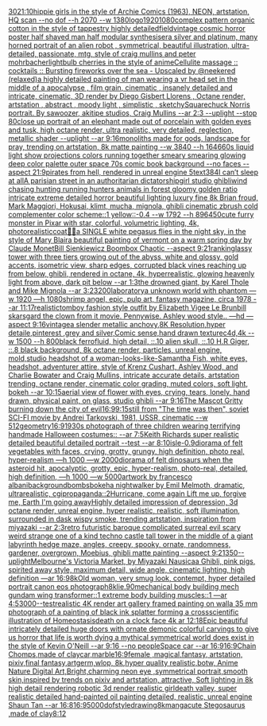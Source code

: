 [30](https://www.ebank.nz/aiartgenerator?category=30)[21:10](https://www.ebank.nz/aiartgenerator?category=21%3A10)[hippie girls in the style of Archie Comics (1963), NEON, artstation, HQ scan --no dof --h 2070 --w 1380](https://www.ebank.nz/aiartgenerator?category=hippie%2520girls%2520in%2520the%2520style%2520of%2520Archie%2520Comics%2520%281963%29%2C%2520NEON%2C%2520artstation%2C%2520HQ%2520scan%2520--no%2520dof%2520--h%25202070%2520--w%25201380)[logo](https://www.ebank.nz/aiartgenerator?category=logo)[1920](https://www.ebank.nz/aiartgenerator?category=1920)[1080](https://www.ebank.nz/aiartgenerator?category=1080)[complex pattern organic cotton in the style of tappestry highly detailed](https://www.ebank.nz/aiartgenerator?category=complex%2520pattern%2520organic%2520cotton%2520in%2520the%2520style%2520of%2520tappestry%2520highly%2520detailed)[field](https://www.ebank.nz/aiartgenerator?category=field)[vintage cosmic horror poster half  shaved man half modular synthesiser](https://www.ebank.nz/aiartgenerator?category=vintage%2520cosmic%2520horror%2520poster%2520half%2520%2520shaved%2520man%2520half%2520modular%2520synthesiser)[a  silver and platinum, many horned portrait of an alien robot , symmetrical, beautiful illustration, ultra-detailed, passionate, mtg, style of craig mullins and peter mohrbacher](https://www.ebank.nz/aiartgenerator?category=a%2520%2520silver%2520and%2520platinum%2C%2520many%2520horned%2520portrait%2520of%2520an%2520alien%2520robot%2520%2C%2520symmetrical%2C%2520beautiful%2520illustration%2C%2520ultra-detailed%2C%2520passionate%2C%2520mtg%2C%2520style%2520of%2520craig%2520mullins%2520and%2520peter%2520mohrbacher)[lightbulb cherries in the style of anime](https://www.ebank.nz/aiartgenerator?category=lightbulb%2520cherries%2520in%2520the%2520style%2520of%2520anime)[Cellulite massage :: cocktails :: Bursting fireworks over the sea - Upscaled by @neekered (relaxed)](https://www.ebank.nz/aiartgenerator?category=Cellulite%2520massage%2520%3A%3A%2520cocktails%2520%3A%3A%2520Bursting%2520fireworks%2520over%2520the%2520sea%2520-%2520Upscaled%2520by%2520%40neekered%2520%28relaxed%29)[a highly detailed painting of man wearing a vr head set in the middle of a apocalypse , film grain, cinematic , insanely detailed and intricate, cinematic, 3D render by Diego Gisbert Llorens , Octane render, artstation , abstract , moody light , simplistic , sketchy](https://www.ebank.nz/aiartgenerator?category=a%2520highly%2520detailed%2520painting%2520of%2520man%2520wearing%2520a%2520vr%2520head%2520set%2520in%2520the%2520middle%2520of%2520a%2520apocalypse%2520%2C%2520film%2520grain%2C%2520cinematic%2520%2C%2520insanely%2520detailed%2520and%2520intricate%2C%2520cinematic%2C%25203D%2520render%2520by%2520Diego%2520Gisbert%2520Llorens%2520%2C%2520Octane%2520render%2C%2520artstation%2520%2C%2520abstract%2520%2C%2520moody%2520light%2520%2C%2520simplistic%2520%2C%2520sketchy)[Square](https://www.ebank.nz/aiartgenerator?category=Square)[chuck Norris portrait. By sawoozer, akitipe studios, Craig Mullins --ar 2:3 --uplight --stop 80](https://www.ebank.nz/aiartgenerator?category=chuck%2520Norris%2520portrait.%2520By%2520sawoozer%2C%2520akitipe%2520studios%2C%2520Craig%2520Mullins%2520--ar%25202%3A3%2520--uplight%2520--stop%252080)[close up portrait of an elephant made out of porcelain with golden eyes and tusk, high octane render, ultra realistic, very detailed, reglection, metallic shader --uplight --ar 9:16](https://www.ebank.nz/aiartgenerator?category=close%2520up%2520portrait%2520of%2520an%2520elephant%2520made%2520out%2520of%2520porcelain%2520with%2520golden%2520eyes%2520and%2520tusk%2C%2520high%2520octane%2520render%2C%2520ultra%2520realistic%2C%2520very%2520detailed%2C%2520reglection%2C%2520metallic%2520shader%2520--uplight%2520--ar%25209%3A16)[monoliths made for gods, landscape for pray, trending on artstation, 8k matte painting --w 3840 --h 1646](https://www.ebank.nz/aiartgenerator?category=monoliths%2520made%2520for%2520gods%2C%2520landscape%2520for%2520pray%2C%2520trending%2520on%2520artstation%2C%25208k%2520matte%2520painting%2520--w%25203840%2520--h%25201646)[60s liquid light show projections colors running together smeary smearing glowing deep color palette outer space 70s comic book background  --no faces --aspect 21:9](https://www.ebank.nz/aiartgenerator?category=60s%2520liquid%2520light%2520show%2520projections%2520colors%2520running%2520together%2520smeary%2520smearing%2520glowing%2520deep%2520color%2520palette%2520outer%2520space%252070s%2520comic%2520book%2520background%2520%2520--no%2520faces%2520--aspect%252021%3A9)[pirates from hell, rendered in unreal engine 5](https://www.ebank.nz/aiartgenerator?category=pirates%2520from%2520hell%2C%2520rendered%2520in%2520unreal%2520engine%25205)[text](https://www.ebank.nz/aiartgenerator?category=text)[384](https://www.ebank.nz/aiartgenerator?category=384)[I can’t sleep at all](https://www.ebank.nz/aiartgenerator?category=I%2520can%E2%80%99t%2520sleep%2520at%2520all)[A parisian street in an authoritarian dictatorship](https://www.ebank.nz/aiartgenerator?category=A%2520parisian%2520street%2520in%2520an%2520authoritarian%2520dictatorship)[girl studio ghibli](https://www.ebank.nz/aiartgenerator?category=girl%2520studio%2520ghibli)[wind chasing hunting running hunters animals in forest gloomy golden ratio intricate extreme detailed horror beautiful lighting luxury fine 8k Brian froud, Mark Maggiori, Hokusai, klimt, mucha, mignola, ghibli cinematic zbrush cold complementer color scheme::1 yellow::-0.4 --w 1792 --h 896](https://www.ebank.nz/aiartgenerator?category=wind%2520chasing%2520hunting%2520running%2520hunters%2520animals%2520in%2520forest%2520gloomy%2520golden%2520ratio%2520intricate%2520extreme%2520detailed%2520horror%2520beautiful%2520lighting%2520luxury%2520fine%25208k%2520Brian%2520froud%2C%2520Mark%2520Maggiori%2C%2520Hokusai%2C%2520klimt%2C%2520mucha%2C%2520mignola%2C%2520ghibli%2520cinematic%2520zbrush%2520cold%2520complementer%2520color%2520scheme%3A%3A1%2520yellow%3A%3A-0.4%2520--w%25201792%2520--h%2520896)[450](https://www.ebank.nz/aiartgenerator?category=450)[cute furry monster in Pixar with star, colorful, volumetric lighting, 4k, photorealistic](https://www.ebank.nz/aiartgenerator?category=cute%2520furry%2520monster%2520in%2520Pixar%2520with%2520star%2C%2520colorful%2C%2520volumetric%2520lighting%2C%25204k%2C%2520photorealistic)[coat](https://www.ebank.nz/aiartgenerator?category=coat)[🌌🎇](https://www.ebank.nz/aiartgenerator?category=%F0%9F%8C%8C%F0%9F%8E%87)[a SINGLE white pegasus flies in the night sky, in the style of Mary Blair](https://www.ebank.nz/aiartgenerator?category=a%2520SINGLE%2520white%2520pegasus%2520flies%2520in%2520the%2520night%2520sky%2C%2520in%2520the%2520style%2520of%2520Mary%2520Blair)[a beautiful painting of vermont on a warm spring day by Claude Monet](https://www.ebank.nz/aiartgenerator?category=a%2520beautiful%2520painting%2520of%2520vermont%2520on%2520a%2520warm%2520spring%2520day%2520by%2520Claude%2520Monet)[Bill Sienkiewicz Boombox Chaotic --aspect 9:21](https://www.ebank.nz/aiartgenerator?category=Bill%2520Sienkiewicz%2520Boombox%2520Chaotic%2520--aspect%25209%3A21)[rankin](https://www.ebank.nz/aiartgenerator?category=rankin)[glassy tower with three tiers growing out of the abyss, white and glossy, gold accents, isometric view, sharp edges, corrupted black vines reaching up from below, ghibli, rendered in octane, 4k, hyperrealistic, glowing heavenly light from above, dark pit below --ar 1:3](https://www.ebank.nz/aiartgenerator?category=glassy%2520tower%2520with%2520three%2520tiers%2520growing%2520out%2520of%2520the%2520abyss%2C%2520white%2520and%2520glossy%2C%2520gold%2520accents%2C%2520isometric%2520view%2C%2520sharp%2520edges%2C%2520corrupted%2520black%2520vines%2520reaching%2520up%2520from%2520below%2C%2520ghibli%2C%2520rendered%2520in%2520octane%2C%25204k%2C%2520hyperrealistic%2C%2520glowing%2520heavenly%2520light%2520from%2520above%2C%2520dark%2520pit%2520below%2520--ar%25201%3A3)[the drowned giant, by Karel Thole and Mike Mignola --ar 3:2](https://www.ebank.nz/aiartgenerator?category=the%2520drowned%2520giant%2C%2520by%2520Karel%2520Thole%2520and%2520Mike%2520Mignola%2520--ar%25203%3A2)[3200](https://www.ebank.nz/aiartgenerator?category=3200)[laboratory](https://www.ebank.nz/aiartgenerator?category=laboratory)[a unknown world with phantom —w 1920 —h 1080](https://www.ebank.nz/aiartgenerator?category=a%2520unknown%2520world%2520with%2520phantom%2520%E2%80%94w%25201920%2520%E2%80%94h%25201080)[shrimp angel, epic, pulp art, fantasy magazine, circa 1978 --ar 11:17](https://www.ebank.nz/aiartgenerator?category=shrimp%2520angel%2C%2520epic%2C%2520pulp%2520art%2C%2520fantasy%2520magazine%2C%2520circa%25201978%2520--ar%252011%3A17)[realistic](https://www.ebank.nz/aiartgenerator?category=realistic)[tomboy fashion style outfit by Elizabeth Vigee Le Brun](https://www.ebank.nz/aiartgenerator?category=tomboy%2520fashion%2520style%2520outfit%2520by%2520Elizabeth%2520Vigee%2520Le%2520Brun)[bill skarsgard the clown from it movie. Pennywise. Ashley wood style.. —hd —aspect 9:16](https://www.ebank.nz/aiartgenerator?category=bill%2520skarsgard%2520the%2520clown%2520from%2520it%2520movie.%2520Pennywise.%2520Ashley%2520wood%2520style..%2520%E2%80%94hd%2520%E2%80%94aspect%25209%3A16)[vintage](https://www.ebank.nz/aiartgenerator?category=vintage)[a slender metallic anchovy,8K Resolution,hyper detaile,pinterest ,grey and silver,Comic sense,hand drawn texturec4d,4k --w 1500 --h 800](https://www.ebank.nz/aiartgenerator?category=a%2520slender%2520metallic%2520anchovy%2C8K%2520Resolution%2Chyper%2520detaile%2Cpinterest%2520%2Cgrey%2520and%2520silver%2CComic%2520sense%2Chand%2520drawn%2520texturec4d%2C4k%2520--w%25201500%2520--h%2520800)[black ferrofluid, high detail, ::.10 alien skull, ::.10 H.R Giger, ::.8 black background, 8k octane render, particles, unreal engine, mold,](https://www.ebank.nz/aiartgenerator?category=black%2520ferrofluid%2C%2520high%2520detail%2C%2520%3A%3A.10%2520alien%2520skull%2C%2520%3A%3A.10%2520H.R%2520Giger%2C%2520%3A%3A.8%2520black%2520background%2C%25208k%2520octane%2520render%2C%2520particles%2C%2520unreal%2520engine%2C%2520mold%2C)[studio headshot of a woman-looks-like-Samantha Fish, white eyes, headshot, adventurer attire, style of Krenz Cushart, Ashley Wood, and Charlie Bowater and Craig Mullins, intricate accurate details, artstation trending, octane render, cinematic color grading, muted colors, soft light, bokeh --ar 10:15](https://www.ebank.nz/aiartgenerator?category=studio%2520headshot%2520of%2520a%2520woman-looks-like-Samantha%2520Fish%2C%2520white%2520eyes%2C%2520headshot%2C%2520adventurer%2520attire%2C%2520style%2520of%2520Krenz%2520Cushart%2C%2520Ashley%2520Wood%2C%2520and%2520Charlie%2520Bowater%2520and%2520Craig%2520Mullins%2C%2520intricate%2520accurate%2520details%2C%2520artstation%2520trending%2C%2520octane%2520render%2C%2520cinematic%2520color%2520grading%2C%2520muted%2520colors%2C%2520soft%2520light%2C%2520bokeh%2520--ar%252010%3A15)[aerial view of flower with eyes, crying, tears, lonely, hand drawn, physical paint, on glass, studio ghibli --ar 9:16](https://www.ebank.nz/aiartgenerator?category=aerial%2520view%2520of%2520flower%2520with%2520eyes%2C%2520crying%2C%2520tears%2C%2520lonely%2C%2520hand%2520drawn%2C%2520physical%2520paint%2C%2520on%2520glass%2C%2520studio%2520ghibli%2520--ar%25209%3A16)[The Mascot Gritty burning down the city of evil](https://www.ebank.nz/aiartgenerator?category=The%2520Mascot%2520Gritty%2520burning%2520down%2520the%2520city%2520of%2520evil)[16:9](https://www.ebank.nz/aiartgenerator?category=16%3A9)[9:15](https://www.ebank.nz/aiartgenerator?category=9%3A15)[still from "The time was then", soviet SCI-FI movie by Andrei Tarkovski, 1981, USSR, cinematic --w 512](https://www.ebank.nz/aiartgenerator?category=still%2520from%2520%22The%2520time%2520was%2520then%22%2C%2520soviet%2520SCI-FI%2520movie%2520by%2520Andrei%2520Tarkovski%2C%25201981%2C%2520USSR%2C%2520cinematic%2520--w%2520512)[geometry](https://www.ebank.nz/aiartgenerator?category=geometry)[16:9](https://www.ebank.nz/aiartgenerator?category=16%3A9)[1930s photograph of three children wearing terrifying handmade Halloween costumes:: --ar 7:5](https://www.ebank.nz/aiartgenerator?category=1930s%2520photograph%2520of%2520three%2520children%2520wearing%2520terrifying%2520handmade%2520Halloween%2520costumes%3A%3A%2520--ar%25207%3A5)[Keith Richards super realistic detailed beautiful detailed portrait --test --ar 8:10](https://www.ebank.nz/aiartgenerator?category=Keith%2520Richards%2520super%2520realistic%2520detailed%2520beautiful%2520detailed%2520portrait%2520--test%2520--ar%25208%3A10)[isle](https://www.ebank.nz/aiartgenerator?category=isle)[-0.9](https://www.ebank.nz/aiartgenerator?category=-0.9)[diorama of felt vegetables with faces, crying, grotty, grungy, high definition, photo real, hyper-realism —h 1000 —w 2000](https://www.ebank.nz/aiartgenerator?category=diorama%2520of%2520felt%2520vegetables%2520with%2520faces%2C%2520crying%2C%2520grotty%2C%2520grungy%2C%2520high%2520definition%2C%2520photo%2520real%2C%2520hyper-realism%2520%E2%80%94h%25201000%2520%E2%80%94w%25202000)[diorama of felt dinosaurs when the asteroid hit, apocalyptic, grotty, epic, hyper-realism, photo-real, detailed, high definition, —h 1000 —w 5000](https://www.ebank.nz/aiartgenerator?category=diorama%2520of%2520felt%2520dinosaurs%2520when%2520the%2520asteroid%2520hit%2C%2520apocalyptic%2C%2520grotty%2C%2520epic%2C%2520hyper-realism%2C%2520photo-real%2C%2520detailed%2C%2520high%2520definition%2C%2520%E2%80%94h%25201000%2520%E2%80%94w%25205000)[artwork by francesco albani](https://www.ebank.nz/aiartgenerator?category=artwork%2520by%2520francesco%2520albani)[background](https://www.ebank.nz/aiartgenerator?category=background)[bombs](https://www.ebank.nz/aiartgenerator?category=bombs)[bokeh](https://www.ebank.nz/aiartgenerator?category=bokeh)[a nightwalker by Emil Melmoth, dramatic, ultrarealistic, cgi](https://www.ebank.nz/aiartgenerator?category=a%2520nightwalker%2520by%2520Emil%2520Melmoth%2C%2520dramatic%2C%2520ultrarealistic%2C%2520cgi)[propaganda::2](https://www.ebank.nz/aiartgenerator?category=propaganda%3A%3A2)[Hurricane, come again Lift me up, forgive me, Earth I'm going away](https://www.ebank.nz/aiartgenerator?category=Hurricane%2C%2520come%2520again%2520Lift%2520me%2520up%2C%2520forgive%2520me%2C%2520Earth%2520I%27m%2520going%2520away)[Highly detailed impression of depression, 3d octane render, unreal engine, hyper realistic, realistic, soft illumination, surrounded in dask wispy smoke, trending artstation, inspiration from miyazaki --ar 2:3](https://www.ebank.nz/aiartgenerator?category=Highly%2520detailed%2520impression%2520of%2520depression%2C%25203d%2520octane%2520render%2C%2520unreal%2520engine%2C%2520hyper%2520realistic%2C%2520realistic%2C%2520soft%2520illumination%2C%2520surrounded%2520in%2520dask%2520wispy%2520smoke%2C%2520trending%2520artstation%2C%2520inspiration%2520from%2520miyazaki%2520--ar%25202%3A3)[retro futuristic baroque complicated surreal evil scary weird strange one of a kind techno castle tall tower in the middle of a giant labyrinth hedge maze, angles, creepy, spooky, ornate, randomness, gardener, overgrown, Moebius, ghibli matte painting --aspect 9:21](https://www.ebank.nz/aiartgenerator?category=retro%2520futuristic%2520baroque%2520complicated%2520surreal%2520evil%2520scary%2520weird%2520strange%2520one%2520of%2520a%2520kind%2520techno%2520castle%2520tall%2520tower%2520in%2520the%2520middle%2520of%2520a%2520giant%2520labyrinth%2520hedge%2520maze%2C%2520angles%2C%2520creepy%2C%2520spooky%2C%2520ornate%2C%2520randomness%2C%2520gardener%2C%2520overgrown%2C%2520Moebius%2C%2520ghibli%2520matte%2520painting%2520--aspect%25209%3A21)[350](https://www.ebank.nz/aiartgenerator?category=350)[--uplight](https://www.ebank.nz/aiartgenerator?category=--uplight)[Melbourne's Victoria Market, by Miyazaki Nausicaa Ghibli, pink pigs, spirited away style, maximum detail, wide angle, cinematic lighting, high definition —ar 16:9](https://www.ebank.nz/aiartgenerator?category=Melbourne%27s%2520Victoria%2520Market%2C%2520by%2520Miyazaki%2520Nausicaa%2520Ghibli%2C%2520pink%2520pigs%2C%2520spirited%2520away%2520style%2C%2520maximum%2520detail%2C%2520wide%2520angle%2C%2520cinematic%2520lighting%2C%2520high%2520definition%2520%E2%80%94ar%252016%3A9)[8k](https://www.ebank.nz/aiartgenerator?category=8k)[Old woman, very smug look, contempt, hyper detailed portrait canon eos photograph](https://www.ebank.nz/aiartgenerator?category=Old%2520woman%2C%2520very%2520smug%2520look%2C%2520contempt%2C%2520hyper%2520detailed%2520portrait%2520canon%2520eos%2520photograph)[8k](https://www.ebank.nz/aiartgenerator?category=8k)[lie](https://www.ebank.nz/aiartgenerator?category=lie)[.90](https://www.ebank.nz/aiartgenerator?category=.90)[mechanical body building mech gundam wing transformer::1 extreme body building muscles::1 —ar 4:5](https://www.ebank.nz/aiartgenerator?category=mechanical%2520body%2520building%2520mech%2520gundam%2520wing%2520transformer%3A%3A1%2520extreme%2520body%2520building%2520muscles%3A%3A1%2520%E2%80%94ar%25204%3A5)[3000](https://www.ebank.nz/aiartgenerator?category=3000)[--test](https://www.ebank.nz/aiartgenerator?category=--test)[realistic 4K render art gallery framed painting on wall](https://www.ebank.nz/aiartgenerator?category=realistic%25204K%2520render%2520art%2520gallery%2520framed%2520painting%2520on%2520wall)[a 35 mm photograph of a painting of black ink splatter forming a cross](https://www.ebank.nz/aiartgenerator?category=a%252035%2520mm%2520photograph%2520of%2520a%2520painting%2520of%2520black%2520ink%2520splatter%2520forming%2520a%2520cross)[scientific illustration of Homeostasis](https://www.ebank.nz/aiartgenerator?category=scientific%2520illustration%2520of%2520Homeostasis)[death on a clock face 4k ar 12:18](https://www.ebank.nz/aiartgenerator?category=death%2520on%2520a%2520clock%2520face%25204k%2520ar%252012%3A18)[Epic beautiful intricately detailed huge doors with ornate demonic colorful carvings to give us horror that life is worth dying a mythical symmetrical world does exist in the style of Kevin O'Neill --ar 9:16 --no people](https://www.ebank.nz/aiartgenerator?category=Epic%2520beautiful%2520intricately%2520detailed%2520huge%2520doors%2520with%2520ornate%2520demonic%2520colorful%2520carvings%2520to%2520give%2520us%2520horror%2520that%2520life%2520is%2520worth%2520dying%2520a%2520mythical%2520symmetrical%2520world%2520does%2520exist%2520in%2520the%2520style%2520of%2520Kevin%2520O%27Neill%2520--ar%25209%3A16%2520--no%2520people)[Space car --ar 16:9](https://www.ebank.nz/aiartgenerator?category=Space%2520car%2520--ar%252016%3A9)[16:9](https://www.ebank.nz/aiartgenerator?category=16%3A9)[Chain Chomps,made of clay](https://www.ebank.nz/aiartgenerator?category=Chain%2520Chomps%2Cmade%2520of%2520clay)[car,marble](https://www.ebank.nz/aiartgenerator?category=car%2Cmarble)[16:9](https://www.ebank.nz/aiartgenerator?category=16%3A9)[female ,magical,fantasy, artstation, pixiv,final fantasy,artgerm,wlop, 8k,hyper quality realistic,botw, Anime Nature Digital Art,Bright,charming neon eye ,symmetrical portrait,smooth skin,inspired by trends on pixiv and artstation, attractive, Soft lighting in 8k high detail rendering robotic 3d render realistic girl](https://www.ebank.nz/aiartgenerator?category=female%2520%2Cmagical%2Cfantasy%2C%2520artstation%2C%2520pixiv%2Cfinal%2520fantasy%2Cartgerm%2Cwlop%2C%25208k%2Chyper%2520quality%2520realistic%2Cbotw%2C%2520Anime%2520Nature%2520Digital%2520Art%2CBright%2Ccharming%2520neon%2520eye%2520%2Csymmetrical%2520portrait%2Csmooth%2520skin%2Cinspired%2520by%2520trends%2520on%2520pixiv%2520and%2520artstation%2C%2520attractive%2C%2520Soft%2520lighting%2520in%25208k%2520high%2520detail%2520rendering%2520robotic%25203d%2520render%2520realistic%2520girl)[death valley, super realistic detailed hand-painted oil painting detailed, realistic, unreal engine Shaun Tan --ar 16:8](https://www.ebank.nz/aiartgenerator?category=death%2520valley%2C%2520super%2520realistic%2520detailed%2520hand-painted%2520oil%2520painting%2520detailed%2C%2520realistic%2C%2520unreal%2520engine%2520Shaun%2520Tan%2520--ar%252016%3A8)[16:9](https://www.ebank.nz/aiartgenerator?category=16%3A9)[5000](https://www.ebank.nz/aiartgenerator?category=5000)[dof](https://www.ebank.nz/aiartgenerator?category=dof)[style](https://www.ebank.nz/aiartgenerator?category=style)[drawing](https://www.ebank.nz/aiartgenerator?category=drawing)[8k](https://www.ebank.nz/aiartgenerator?category=8k)[manga](https://www.ebank.nz/aiartgenerator?category=manga)[cute Stegosaurus ,made of clay](https://www.ebank.nz/aiartgenerator?category=cute%2520Stegosaurus%2520%2Cmade%2520of%2520clay)[8:12](https://www.ebank.nz/aiartgenerator?category=8%3A12)